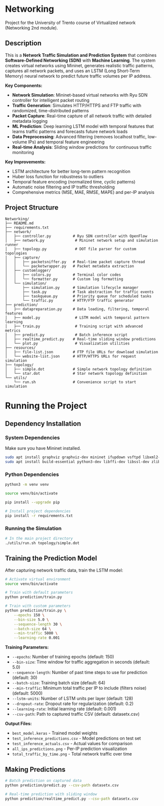 # Networking

Project for the University of Trento course of Virtualized network (Networking 2nd module).

## Description

This is a **Network Traffic Simulation and Prediction System** that combines **Software-Defined Networking (SDN)** with **Machine Learning**. The system creates virtual networks using Mininet, generates realistic traffic patterns, captures all network packets, and uses an LSTM (Long Short-Term Memory) neural network to predict future traffic volumes per IP address.

**Key Components:**
- **Network Simulation**: Mininet-based virtual networks with Ryu SDN controller for intelligent packet routing
- **Traffic Generation**: Simulates HTTP/HTTPS and FTP traffic with randomized, time-distributed patterns
- **Packet Capture**: Real-time capture of all network traffic with detailed metadata logging
- **ML Prediction**: Deep learning LSTM model with temporal features that learns traffic patterns and forecasts future network loads
- **Data Preprocessing**: Advanced filtering (removes localhost traffic, low-volume IPs) and temporal feature engineering
- **Real-time Analysis**: Sliding window predictions for continuous traffic monitoring

**Key Improvements:**
- LSTM architecture for better long-term pattern recognition
- Huber loss function for robustness to outliers
- Temporal feature encoding (normalized time, cyclic patterns)
- Automatic noise filtering and IP traffic thresholding
- Comprehensive metrics (MSE, MAE, RMSE, MAPE) and per-IP analysis

## Project Structure

```
Networking/
├── README.md
├── requirements.txt
├── network/
│   ├── controller.py          # Ryu SDN controller with OpenFlow
│   ├── network.py              # Mininet network setup and simulation runner
│   ├── topology.py             # DOT file parser for custom topologies
│   ├── capture/
│   │   ├── packetsniffer.py   # Real-time packet capture thread
│   │   └── packetwrapper.py   # Packet metadata extraction
│   ├── customlogger/
│   │   ├── colors.py          # Terminal color codes
│   │   └── formatter.py       # Custom log formatting
│   └── simulation/
│       ├── simulation.py      # Simulation lifecycle manager
│       ├── task.py            # Task abstraction for traffic events
│       ├── taskqueue.py       # Priority queue for scheduled tasks
│       └── traffic.py         # HTTP/FTP traffic generator
├── prediction/
│   ├── datapreparation.py     # Data loading, filtering, temporal features
│   ├── model.py                # LSTM model with temporal pattern learning
│   ├── train.py                # Training script with advanced metrics
│   ├── predict.py              # Batch inference script
│   ├── realtime_predict.py    # Real-time sliding window predictions
│   └── plot.py                 # Visualization utilities
├── resources/
│   ├── file-list.json         # FTP file URLs for download simulation
│   └── website-list.json      # HTTP/HTTPS URLs for request simulation
├── topology/
│   ├── simple.dot             # Simple network topology definition
│   └── star.dot               # Star network topology definition
└── utils/
    └── run.sh                 # Convenience script to start simulation
```


# Running the Project

## Dependency Installation

### System Dependencies
Make sure you have Mininet installed.

```bash
sudo apt install graphviz graphviz-dev mininet ifupdown vsftpd libxml2-dev libxslt1-dev
sudo apt install build-essential python3-dev libffi-dev libssl-dev zlib1g-dev libjpeg-dev libpng-dev pkg-config
```

### Python Dependencies
```bash
python3 -m venv venv

source venv/bin/activate

pip install --upgrade pip

# Install project dependencies
pip install -r requirements.txt

```
### Running the Simulation

```bash
# In the main project directory
./utils/run.sh topology/simple.dot
```

## Training the Prediction Model

After capturing network traffic data, train the LSTM model:

```bash
# Activate virtual environment
source venv/bin/activate

# Train with default parameters
python prediction/train.py

# Train with custom parameters
python prediction/train.py \
    --epochs 150 \
    --bin-size 5.0 \
    --sequence-length 30 \
    --batch-size 64 \
    --min-traffic 5000 \
    --learning-rate 0.001
```

**Training Parameters:**
- `--epochs`: Number of training epochs (default: 150)
- `--bin-size`: Time window for traffic aggregation in seconds (default: 5.0)
- `--sequence-length`: Number of past time steps to use for prediction (default: 30)
- `--batch-size`: Training batch size (default: 64)
- `--min-traffic`: Minimum total traffic per IP to include (filters noise) (default: 5000)
- `--lstm-units`: Number of LSTM units per layer (default: 128)
- `--dropout-rate`: Dropout rate for regularization (default: 0.2)
- `--learning-rate`: Initial learning rate (default: 0.001)
- `--csv-path`: Path to captured traffic CSV (default: datasetx.csv)

**Output Files:**
- `best_model.keras` - Trained model weights
- `test_inference_predictions.csv` - Model predictions on test set
- `test_inference_actuals.csv` - Actual values for comparison
- `all_ips_predictions.png` - Per-IP prediction visualization
- `total_traffic_by_time.png` - Total network traffic over time

## Making Predictions

```bash
# Batch prediction on captured data
python prediction/predict.py --csv-path datasetx.csv

# Real-time prediction with sliding window
python prediction/realtime_predict.py --csv-path datasetx.csv
```
